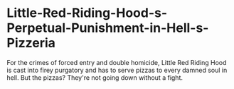 # Little-Red-Riding-Hood-s-Perpetual-Punishment-in-Hell-s-Pizzeria
For the crimes of forced entry and double homicide, Little Red Riding Hood is cast into firey purgatory and has to serve pizzas to every damned soul in hell. But the pizzas? They're not going down without a fight.
